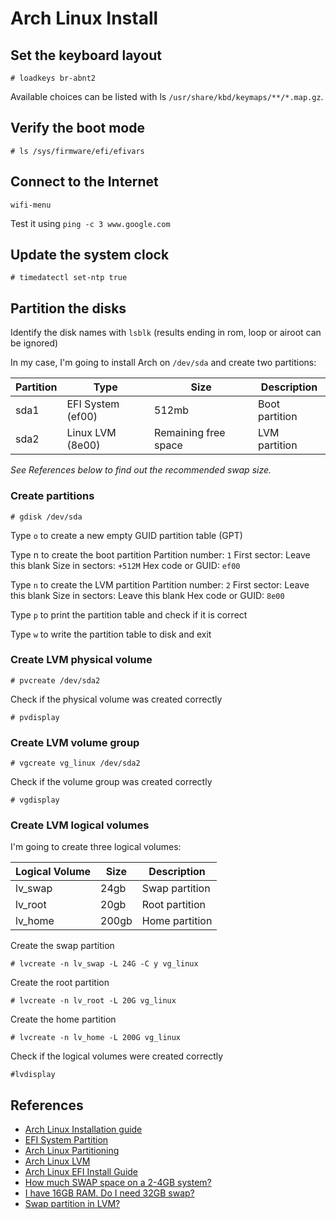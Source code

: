 # Arch Linux Install

## Set the keyboard layout
```
# loadkeys br-abnt2
```
Available choices can be listed with ls `/usr/share/kbd/keymaps/**/*.map.gz`.

## Verify the boot mode
```
# ls /sys/firmware/efi/efivars
```

## Connect to the Internet
```
wifi-menu
```
Test it using `ping -c 3 www.google.com`

## Update the system clock
```
# timedatectl set-ntp true
```

## Partition the disks
Identify the disk names with `lsblk` (results ending in rom, loop or airoot can be ignored)

In my case, I'm going to install Arch on `/dev/sda` and create two partitions:

|Partition|Type             |Size                |Description     |
|---------|-----------------|--------------------|----------------|
|sda1     |EFI System (ef00)|512mb               |Boot partition  |
|sda2     |Linux LVM (8e00) |Remaining free space|LVM partition   |

*See References below to find out the recommended swap size.*

### Create partitions
```
# gdisk /dev/sda
```

Type `o` to create a new empty GUID partition table (GPT)

Type n to create the boot partition
Partition number: `1`
First sector: Leave this blank
Size in sectors: `+512M`
Hex code or GUID: `ef00`

Type `n` to create the LVM partition
Partition number: `2`
First sector: Leave this blank
Size in sectors: Leave this blank
Hex code or GUID: `8e00`

Type `p` to print the partition table and check if it is correct

Type `w` to write the partition table to disk and exit

### Create LVM physical volume
```
# pvcreate /dev/sda2
```
Check if the physical volume was created correctly
```
# pvdisplay
```

### Create LVM volume group
```
# vgcreate vg_linux /dev/sda2
```
Check if the volume group was created correctly
```
# vgdisplay
```

### Create LVM logical volumes

I'm going to create three logical volumes:

|Logical Volume|Size |Description     |
|--------------|-----|----------------|
|lv_swap       |24gb |Swap partition  |
|lv_root       |20gb |Root partition  |
|lv_home       |200gb|Home partition  |

Create the swap partition
```
# lvcreate -n lv_swap -L 24G -C y vg_linux
```

Create the root partition
```
# lvcreate -n lv_root -L 20G vg_linux
```

Create the home partition
```
# lvcreate -n lv_home -L 200G vg_linux
```

Check if the logical volumes were created correctly
```
#lvdisplay
```


## References

- [Arch Linux Installation guide](https://wiki.archlinux.org/index.php/installation_guide#Pre-installation)
- [EFI System Partition](https://wiki.archlinux.org/index.php/EFI_System_Partition)
- [Arch Linux Partitioning](https://wiki.archlinux.org/index.php/partitioning)
- [Arch Linux LVM](https://wiki.archlinux.org/index.php/LVM)
- [Arch Linux EFI Install Guide](http://gloriouseggroll.tv/arch-linux-efi-install-guide/)
- [How much SWAP space on a 2-4GB system?](http://serverfault.com/questions/5841/how-much-swap-space-on-a-high-memory-system)
- [I have 16GB RAM. Do I need 32GB swap?](http://askubuntu.com/a/49130)
- [Swap partition in LVM?](http://unix.stackexchange.com/questions/144586/swap-partition-in-lvm)
